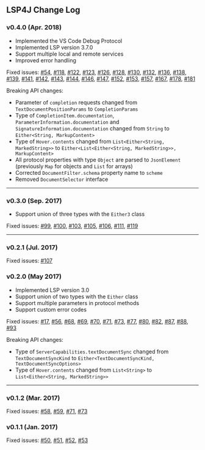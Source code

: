 ## LSP4J Change Log

### v0.4.0 (Apr. 2018)

 * Implemented the VS Code Debug Protocol
 * Implemented LSP version 3.7.0
 * Support multiple local and remote services
 * Improved error handling

Fixed issues: [#54](https://github.com/eclipse/lsp4j/issues/54), [#118](https://github.com/eclipse/lsp4j/issues/118), [#122](https://github.com/eclipse/lsp4j/issues/122), [#123](https://github.com/eclipse/lsp4j/issues/123), [#126](https://github.com/eclipse/lsp4j/issues/126), [#128](https://github.com/eclipse/lsp4j/issues/128), [#130](https://github.com/eclipse/lsp4j/issues/130), [#132](https://github.com/eclipse/lsp4j/issues/132), [#136](https://github.com/eclipse/lsp4j/issues/136), [#138](https://github.com/eclipse/lsp4j/issues/138), [#139](https://github.com/eclipse/lsp4j/issues/139), [#141](https://github.com/eclipse/lsp4j/issues/141), [#142](https://github.com/eclipse/lsp4j/issues/142), [#143](https://github.com/eclipse/lsp4j/issues/143), [#144](https://github.com/eclipse/lsp4j/issues/144), [#146](https://github.com/eclipse/lsp4j/issues/146), [#147](https://github.com/eclipse/lsp4j/issues/147), [#152](https://github.com/eclipse/lsp4j/issues/152), [#153](https://github.com/eclipse/lsp4j/issues/153), [#157](https://github.com/eclipse/lsp4j/issues/157), [#167](https://github.com/eclipse/lsp4j/issues/167), [#178](https://github.com/eclipse/lsp4j/issues/178), [#181](https://github.com/eclipse/lsp4j/issues/181)

Breaking API changes:
 * Parameter of `completion` requests changed from `TextDocumentPositionParams` to `CompletionParams`
 * Type of `CompletionItem.documentation`, `ParameterInformation.documentation` and `SignatureInformation.documentation` changed from `String` to `Either<String, MarkupContent>`
 * Type of `Hover.contents` changed from `List<Either<String, MarkedString>>` to `Either<List<Either<String, MarkedString>>, MarkupContent>`
 * All protocol properties with type `Object` are parsed to `JsonElement` (previously `Map` for objects and `List` for arrays)
 * Corrected `DocumentFilter.schema` property name to `scheme`
 * Removed `DocumentSelector` interface

-----

### v0.3.0 (Sep. 2017)

 * Support union of three types with the `Either3` class

Fixed issues: [#99](https://github.com/eclipse/lsp4j/issues/99), [#100](https://github.com/eclipse/lsp4j/issues/100), [#103](https://github.com/eclipse/lsp4j/issues/103), [#105](https://github.com/eclipse/lsp4j/issues/105), [#106](https://github.com/eclipse/lsp4j/issues/106), [#111](https://github.com/eclipse/lsp4j/issues/111), [#119](https://github.com/eclipse/lsp4j/issues/119)

-----

### v0.2.1 (Jul. 2017)

Fixed issues: [#107](https://github.com/eclipse/lsp4j/issues/107)

### v0.2.0 (May 2017)

 * Implemented LSP version 3.0
 * Support union of two types with the `Either` class
 * Support multiple parameters in protocol methods
 * Support custom error codes

Fixed issues: [#17](https://github.com/eclipse/lsp4j/issues/17), [#56](https://github.com/eclipse/lsp4j/issues/56), [#68](https://github.com/eclipse/lsp4j/issues/68), [#69](https://github.com/eclipse/lsp4j/issues/69), [#70](https://github.com/eclipse/lsp4j/issues/70), [#71](https://github.com/eclipse/lsp4j/issues/71), [#73](https://github.com/eclipse/lsp4j/issues/73), [#77](https://github.com/eclipse/lsp4j/issues/77), [#80](https://github.com/eclipse/lsp4j/issues/80), [#82](https://github.com/eclipse/lsp4j/issues/82), [#87](https://github.com/eclipse/lsp4j/issues/87), [#88](https://github.com/eclipse/lsp4j/issues/88), [#93](https://github.com/eclipse/lsp4j/issues/93)

Breaking API changes:
 * Type of `ServerCapabilities.textDocumentSync` changed from `TextDocumentSyncKind` to `Either<TextDocumentSyncKind, TextDocumentSyncOptions>`
 * Type of `Hover.contents` changed from `List<String>` to `List<Either<String, MarkedString>>`

-----

### v0.1.2 (Mar. 2017)

Fixed issues: [#58](https://github.com/eclipse/lsp4j/issues/58), [#59](https://github.com/eclipse/lsp4j/issues/59), [#71](https://github.com/eclipse/lsp4j/issues/71), [#73](https://github.com/eclipse/lsp4j/issues/73)

### v0.1.1 (Jan. 2017)

Fixed issues: [#50](https://github.com/eclipse/lsp4j/issues/50), [#51](https://github.com/eclipse/lsp4j/issues/51), [#52](https://github.com/eclipse/lsp4j/issues/52), [#53](https://github.com/eclipse/lsp4j/issues/53)
